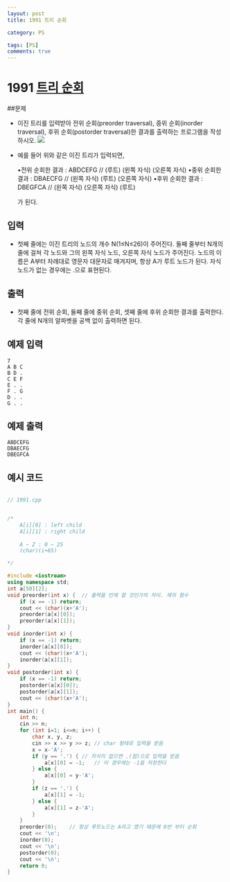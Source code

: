 ```yaml
---
layout: post
title: 1991 트리 순회

category: PS

tags: [PS]
comments: true
---
```


# 1991 [트리 순회](https://www.acmicpc.net/problem/1991)


##문제

- 이진 트리를 입력받아 전위 순회(preorder traversal), 중위 순회(inorder traversal), 후위 순회(postorder traversal)한 결과를 출력하는 프로그램을 작성하시오.
![](https://www.acmicpc.net/JudgeOnline/upload/201007/trtr.png)

- 예를 들어 위와 같은 이진 트리가 입력되면,

	•전위 순회한 결과 : ABDCEFG // (루트) (왼쪽 자식) (오른쪽 자식)
	•중위 순회한 결과 : DBAECFG // (왼쪽 자식) (루트) (오른쪽 자식)
	•후위 순회한 결과 : DBEGFCA // (왼쪽 자식) (오른쪽 자식) (루트)

	가 된다.

## 입력

- 첫째 줄에는 이진 트리의 노드의 개수 N(1≤N≤26)이 주어진다. 둘째 줄부터 N개의 줄에 걸쳐 각 노드와 그의 왼쪽 자식 노드, 오른쪽 자식 노드가 주어진다. 노드의 이름은 A부터 차례대로 영문자 대문자로 매겨지며, 항상 A가 루트 노드가 된다. 자식 노드가 없는 경우에는 .으로 표현된다.

## 출력

- 첫째 줄에 전위 순회, 둘째 줄에 중위 순회, 셋째 줄에 후위 순회한 결과를 출력한다. 각 줄에 N개의 알파벳을 공백 없이 출력하면 된다.


## 예제 입력

~~~
7
A B C
B D .
C E F
E . .
F . G
D . .
G . .
~~~

## 예제 출력
~~~
ABDCEFG
DBAECFG
DBEGFCA
~~~

## 예시 코드

```cpp

// 1991.cpp


/*	
	A[i][0] : left child
	A[i][1] : right child
    
    A ~ Z : 0 ~ 25
    (char)(i+65)

*/

#include <iostream>
using namespace std;
int a[50][2];
void preorder(int x) {	// 출력을 언제 할 것인가의 차이. 재귀 함수
    if (x == -1) return;
    cout << (char)(x+'A');
    preorder(a[x][0]);
    preorder(a[x][1]);
}
void inorder(int x) {
    if (x == -1) return;
    inorder(a[x][0]);
    cout << (char)(x+'A');
    inorder(a[x][1]);
}
void postorder(int x) {
    if (x == -1) return;
    postorder(a[x][0]);
    postorder(a[x][1]);
    cout << (char)(x+'A');
}
int main() {
    int n;
    cin >> n;
    for (int i=1; i<=n; i++) {
        char x, y, z;
        cin >> x >> y >> z;	// char 형태로 입력을 받음
        x = x-'A';
        if (y == '.') {	// 자식이 없으면 .(점)으로 입력을 받음
            a[x][0] = -1;	// 이 경우에는 -1을 저장한다
        } else {
            a[x][0] = y-'A';
        }
        if (z == '.') {
            a[x][1] = -1;
        } else {
            a[x][1] = z-'A';
        }
    }
    preorder(0);	// 항상 루트노드는 A라고 했기 때문에 0번 부터 순회
    cout << '\n';
    inorder(0);
    cout << '\n';
    postorder(0);
    cout << '\n';
    return 0;
}


```